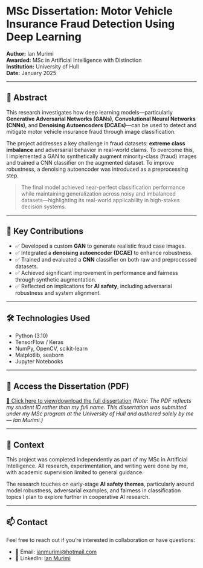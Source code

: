# MSc Dissertation: Motor Vehicle Insurance Fraud Detection Using Deep Learning

**Author:** Ian Murimi  
**Awarded:** MSc in Artificial Intelligence with Distinction  
**Institution:** University of Hull  
**Date:** January 2025

---

## 📘 Abstract

This research investigates how deep learning models—particularly **Generative Adversarial Networks (GANs)**, **Convolutional Neural Networks (CNNs)**, and **Denoising Autoencoders (DCAEs)**—can be used to detect and mitigate motor vehicle insurance fraud through image classification.

The project addresses a key challenge in fraud datasets: **extreme class imbalance** and adversarial behavior in real-world claims. To overcome this, I implemented a GAN to synthetically augment minority-class (fraud) images and trained a CNN classifier on the augmented dataset. To improve robustness, a denoising autoencoder was introduced as a preprocessing step.

> The final model achieved near-perfect classification performance while maintaining generalization across noisy and imbalanced datasets—highlighting its real-world applicability in high-stakes decision systems.

---

## 🧠 Key Contributions

- ✅ Developed a custom **GAN** to generate realistic fraud case images.
- ✅ Integrated a **denoising autoencoder (DCAE)** to enhance robustness.
- ✅ Trained and evaluated a **CNN** classifier on both raw and preprocessed datasets.
- ✅ Achieved significant improvement in performance and fairness through synthetic augmentation.
- ✅ Reflected on implications for **AI safety**, including adversarial robustness and system alignment.

---

## 🛠 Technologies Used

- Python (3.10)
- TensorFlow / Keras
- NumPy, OpenCV, scikit-learn
- Matplotlib, seaborn
- Jupyter Notebooks

---

## 📎 Access the Dissertation (PDF)

[📄 Click here to view/download the full dissertation](./pdf/MSc_Dissertation_IanMurimi.pdf)
*(Note: The PDF reflects my student ID rather than my full name. This dissertation was submitted under my MSc program at the University of Hull and authored solely by me — Ian Murimi.)*

---

## 📌 Context

This project was completed independently as part of my MSc in Artificial Intelligence. All research, experimentation, and writing were done by me, with academic supervision limited to general guidance.

The research touches on early-stage **AI safety themes**, particularly around model robustness, adversarial examples, and fairness in classification topics I plan to explore further in cooperative AI research.

---

## 📫 Contact

Feel free to reach out if you’re interested in collaboration or have questions:

- 📧 Email: ianmurimi@hotmail.com
- 💼 LinkedIn: [Ian Murimi](https://www.linkedin.com/in/ianmurimi/)
